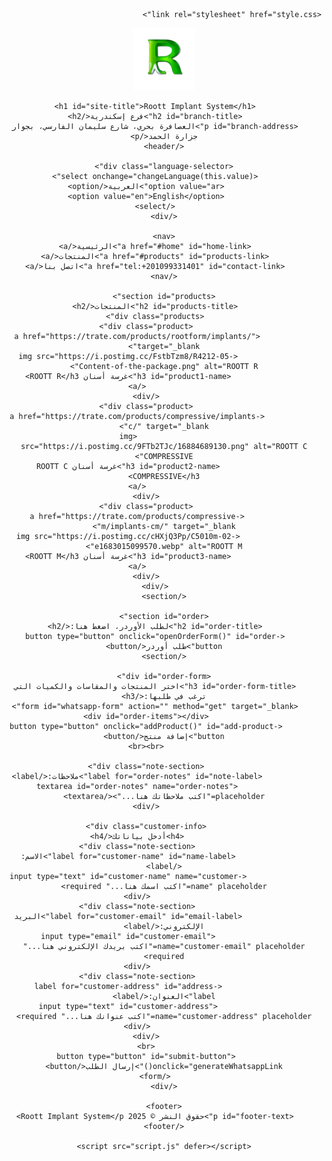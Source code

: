 <html lang="ar" dir="rtl">
<head>
    <meta charset="UTF-8">
    <meta name="viewport" content="width=device-width, initial-scale=1.0">
    <meta name="description" content="Roott Implant System Alexandria Branch - Leading Implant Solutions">
    <title>Roott Implant System - فرع إسكندرية</title>
    <link rel="icon" type="image/png" href="https://github.com/anas0mar/my-branch/blob/main/Untitled%20design%20(1).png?raw=true">
    <link rel="icon" type="image/png" href="Untitled design (1).png">

    <link rel="stylesheet" href="style.css">
</head>
<body>
    <header>
            <img src="https://github.com/anas0mar/my-branch/blob/main/download.png" alt="Logo" style="width: 100px; height: auto;">

        <h1 id="site-title">Roott Implant System</h1>
        <h2 id="branch-title">فرع إسكندرية</h2>
        <p id="branch-address">العصافرة بحري، شارع سليمان الفارسي، بجوار جزارة الحمد</p>
    </header>

    <div class="language-selector">
        <select onchange="changeLanguage(this.value)">
            <option value="ar">العربية</option>
            <option value="en">English</option>
        </select>
    </div>

    <nav>
        <a href="#home" id="home-link">الرئيسية</a>
        <a href="#products" id="products-link">المنتجات</a>
        <a href="tel:+201099331401" id="contact-link">اتصل بنا</a>
    </nav>

    <section id="products">
        <h2 id="products-title">المنتجات</h2>
        <div class="products">
            <div class="product">
                <a href="https://trate.com/products/rootform/implants/" target="_blank">
                    <img src="https://i.postimg.cc/FstbTzm8/R4212-05-Content-of-the-package.png" alt="ROOTT R">
                    <h3 id="product1-name">غرسة أسنان ROOTT R</h3>
                </a>
            </div>
            <div class="product">
                <a href="https://trate.com/products/compressive/implants-c/" target="_blank">
                    <img src="https://i.postimg.cc/9FTb2TJc/16884689130.png" alt="ROOTT C COMPRESSIVE">
                    <h3 id="product2-name">غرسة أسنان ROOTT C COMPRESSIVE</h3>
                </a>
            </div>
            <div class="product">
                <a href="https://trate.com/products/compressive-m/implants-cm/" target="_blank">
                    <img src="https://i.postimg.cc/cHXjQ3Pp/C5010m-02-e1683015099570.webp" alt="ROOTT M">
                    <h3 id="product3-name">غرسة أسنان ROOTT M</h3>
                </a>
            </div>
        </div>
    </section>

    <section id="order">
        <h2 id="order-title">لطلب الأوردر، اضغط هنا:</h2>
        <button type="button" onclick="openOrderForm()" id="order-button">طلب أوردر</button>
    </section>

    <div id="order-form">
        <h3 id="order-form-title">اختر المنتجات والمقاسات والكميات التي ترغب في طلبها:</h3>
        <form id="whatsapp-form" action="" method="get" target="_blank">
            <div id="order-items"></div>
            <button type="button" onclick="addProduct()" id="add-product-button">إضافة منتج</button>
            <br><br>

            <div class="note-section">
                <label for="order-notes" id="note-label">ملاحظات:</label>
                <textarea id="order-notes" name="order-notes" placeholder="اكتب ملاحظاتك هنا..."></textarea>
            </div>

            <div class="customer-info">
                <h4>أدخل بياناتك</h4>
                <div class="note-section">
                    <label for="customer-name" id="name-label">الاسم:</label>
                    <input type="text" id="customer-name" name="customer-name" placeholder="اكتب اسمك هنا..." required>
                </div>
                <div class="note-section">
                    <label for="customer-email" id="email-label">البريد الإلكتروني:</label>
                    <input type="email" id="customer-email" name="customer-email" placeholder="اكتب بريدك الإلكتروني هنا..." required>
                </div>
                <div class="note-section">
                    <label for="customer-address" id="address-label">العنوان:</label>
                    <input type="text" id="customer-address" name="customer-address" placeholder="اكتب عنوانك هنا..." required>
                </div>
            </div>
            <br>
            <button type="button" id="submit-button" onclick="generateWhatsappLink()">إرسال الطلب</button>
        </form>
    </div>

    <footer>
        <p id="footer-text">حقوق النشر © 2025 Roott Implant System</p>
    </footer>

    <script src="script.js" defer></script>
</body>
</html>
